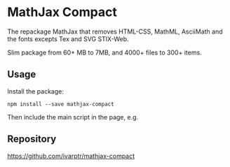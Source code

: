# MathJax Compact

The repackage MathJax that removes HTML-CSS, MathML, AsciiMath and the fonts excepts Tex and SVG STIX-Web.

Slim package from 60+ MB to 7MB, and 4000+ files to 300+ items.

## Usage

Install the package:

`npm install --save mathjax-compact`

Then include the main script in the page, e.g.

<script src='./node_modules/mathjax-compact/MathJax.js'></script>


## Repository
https://github.com/ivarptr/mathjax-compact